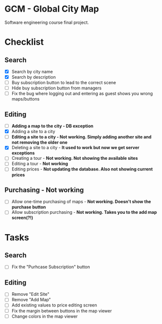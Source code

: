 # GCM - Global City Map
Software engineering course final project.

# Checklist
## Search 
- [x] Search by city name
- [x] Search by description
- [ ] Buy subscription button to lead to the correct scene
- [ ] Hide buy subscription button from managers
- [ ] Fix the bug where logging out and entering as guest shows you wrong maps/buttons

## Editing
- [ ] **Adding a map to the city - DB exception**
- [x] Adding a site to a city 
- [ ] **Editing a site to a city - Not working. Simply adding another site and not removing the older one**
- [x] Deleting a site to a city - **It used to work but now we get server exceptions**
- [ ] Creating a tour - **Not working. Not showing the available sites**
- [ ] Editing a tour - **Not working**
- [ ] Editing prices - **Not updating the database. Also not showing current prices**

## Purchasing - Not working
- [ ] Allow one-time purchasing of maps - **Not working. Doesn't show the purchase button**
- [ ] Allow subscription purchasing - **Not working. Takes you to the add map screen(?!)**

# Tasks
## Search
- [ ] Fix the "Purhcase Subscription" button

## Editing
- [ ] Remove "Edit Site"
- [ ] Remove "Add Map" 
- [ ] Add existing values to price editing screen
- [ ] Fix the margin between buttons in the map viewer
- [ ] Change colors in the map viewer
